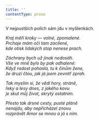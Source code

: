 ```yaml
---
title: ''
contentType: prose
---
```


V nejpustších polích sám jdu v myšlenkách.

_Kraj měří kroky — volné, zpomalené.  
Prchaje mám oči tam zacílené,  
kde otisk lidských stop nenese prach._

_Záchrany bych už jinak nedosáh.  
Vše ve mně bylo by pak odhalené:  
Když radost pohasla, tu k činům žene,  
že druzí čtou, jak já jsem zevnitř zprah._

_Tak myslím si, že vědí hory, stráně,  
řeky a lesy dnes, z jakého kovu  
je skut můj život, skrytý ostatním._

_Přesto tak drsné cesty, pusté pláně  
nenajdu, aby nepřicházel znovu  
rozprávět Amor se mnou a já s ním._
